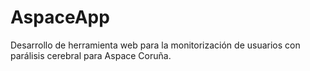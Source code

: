 # AspaceApp

Desarrollo de herramienta web para la monitorización de usuarios con parálisis cerebral para Aspace Coruña.



